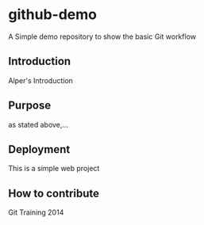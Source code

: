# github-demo
A Simple demo repository to show the basic Git workflow

## Introduction
Alper's Introduction

## Purpose
as stated above,...

## Deployment
This is a simple web project

## How to contribute
Git Training 2014